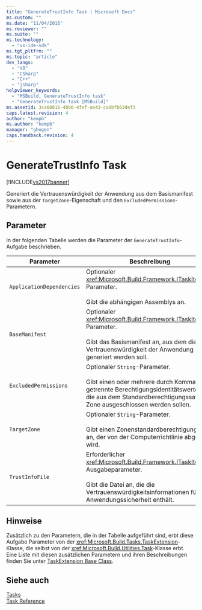 ```yaml
---
title: "GenerateTrustInfo Task | Microsoft Docs"
ms.custom: ""
ms.date: "11/04/2016"
ms.reviewer: ""
ms.suite: ""
ms.technology: 
  - "vs-ide-sdk"
ms.tgt_pltfrm: ""
ms.topic: "article"
dev_langs: 
  - "VB"
  - "CSharp"
  - "C++"
  - "jsharp"
helpviewer_keywords: 
  - "MSBuild, GenerateTrustInfo task"
  - "GenerateTrustInfo task [MSBuild]"
ms.assetid: 3ca60816-4bb0-4fef-ae43-ca0bfb63def3
caps.latest.revision: 4
author: "kempb"
ms.author: "kempb"
manager: "ghogen"
caps.handback.revision: 4
---
```

# GenerateTrustInfo Task
[!INCLUDE[vs2017banner](../code-quality/includes/vs2017banner.md)]

Generiert die Vertrauenswürdigkeit der Anwendung aus dem Basismanifest sowie aus der `TargetZone`\-Eigenschaft und den `ExcludedPermissions`\-Parametern.  
  
## Parameter  
 In der folgenden Tabelle werden die Parameter der `GenerateTrustInfo`\-Aufgabe beschrieben.  
  
|Parameter|Beschreibung|  
|---------------|------------------|  
|`ApplicationDependencies`|Optionaler <xref:Microsoft.Build.Framework.ITaskItem>`[]`\-Parameter.<br /><br /> Gibt die abhängigen Assemblys an.|  
|`BaseManifest`|Optionaler <xref:Microsoft.Build.Framework.ITaskItem>\-Parameter.<br /><br /> Gibt das Basismanifest an, aus dem die Vertrauenswürdigkeit der Anwendung generiert werden soll.|  
|`ExcludedPermissions`|Optionaler `String`\-Parameter.<br /><br /> Gibt einen oder mehrere durch Kommas getrennte Berechtigungsidentitätswerte an, die aus dem Standardberechtigungssatz der Zone ausgeschlossen werden sollen.|  
|`TargetZone`|Optionaler `String`\-Parameter.<br /><br /> Gibt einen Zonenstandardberechtigungssatz an, der von der Computerrichtlinie abgerufen wird.|  
|`TrustInfoFile`|Erforderlicher <xref:Microsoft.Build.Framework.ITaskItem>\-Ausgabeparameter.<br /><br /> Gibt die Datei an, die die Vertrauenswürdigkeitsinformationen für die Anwendungssicherheit enthält.|  
  
## Hinweise  
 Zusätzlich zu den Parametern, die in der Tabelle aufgeführt sind, erbt diese Aufgabe Parameter von der <xref:Microsoft.Build.Tasks.TaskExtension>\-Klasse, die selbst von der <xref:Microsoft.Build.Utilities.Task>\-Klasse erbt.  Eine Liste mit diesen zusätzlichen Parametern und ihren Beschreibungen finden Sie unter [TaskExtension Base Class](../msbuild/taskextension-base-class.md).  
  
## Siehe auch  
 [Tasks](../msbuild/msbuild-tasks.md)   
 [Task Reference](../msbuild/msbuild-task-reference.md)